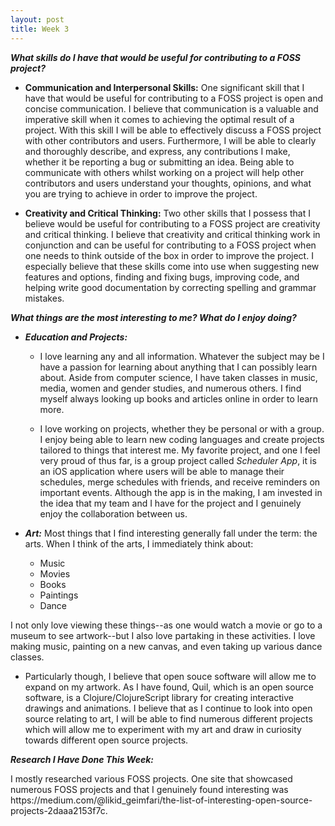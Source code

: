 ```yaml
---
layout: post
title: Week 3
---
```



**_What skills do I have that would be useful for contributing to a FOSS project?_**

  - **Communication and Interpersonal Skills:** One significant skill that I have that would be useful for contributing to a FOSS project is open and concise communication. I believe that communication is a valuable and imperative skill when it comes to achieving the optimal result of a project. With this skill I will be able to effectively discuss a FOSS project with other contributors and users. Furthermore, I will be able to clearly and thoroughly describe, and express, any contributions I make, whether it be reporting a bug or submitting an idea. Being able to communicate with others whilst working on a project will help other contributors and users understand your thoughts, opinions, and what you are trying to achieve in order to improve the project.
  
  - **Creativity and Critical Thinking:** Two other skills that I possess that I believe would be useful for contributing to a FOSS project are creativity and critical thinking. I believe that creativity and critical thinking work in conjunction and can be useful for contributing to a FOSS project when one needs to think outside of the box in order to improve the project. I especially believe that these skills come into use when suggesting new features and options, finding and fixing bugs, improving code, and helping write good documentation by correcting spelling and grammar mistakes.


**_What things are the most interesting to me? What do I enjoy doing?_**

  - **_Education and Projects:_**
    - <p> I love learning any and all information. Whatever the subject may be I have a passion for learning about anything that I can possibly learn about. Aside from computer science, I have taken classes in music, media, women and gender studies, and numerous others. I find myself always looking up books and articles online in order to learn more. </p>
    - I love working on projects, whether they be personal or with a group. I enjoy being able to learn new coding languages and create projects tailored to things that interest me. My favorite project, and one I feel very proud of thus far, is a group project called _Scheduler App_, it is an iOS application where users will be able to manage their schedules, merge schedules with friends, and receive reminders on important events. Although the app is in the making, I am invested in the idea that my team and I have for the project and I genuinely enjoy the collaboration between us.
  
  - **_Art:_**
  Most things that I find interesting generally fall under the term: the arts. When I think of the arts, I immediately think about:
    - Music
    - Movies
    - Books
    - Paintings
    - Dance
    
  <p>I not only love viewing these things--as one would watch a movie or go to a museum to see artwork--but I also love partaking in these activities. I love making music, painting on a new canvas, and even taking up various dance classes.</p>

  - <p> Particularly though, I believe that open souce software will allow me to expand on my artwork. As I have found, Quil, which is an open source software, is a Clojure/ClojureScript library for creating interactive drawings and animations. I believe that as I continue to look into open source relating to art, I will be able to find numerous different projects which will allow me to experiment with my art and draw in curiosity towards different open source projects.</p>
  
**_Research I Have Done This Week:_**
  <p> I mostly researched various FOSS projects. One site that showcased numerous FOSS projects and that I genuinely found interesting was https://medium.com/@likid_geimfari/the-list-of-interesting-open-source-projects-2daaa2153f7c. </p>
